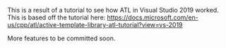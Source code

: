 This is a result of a tutorial to see how ATL in Visual Studio 2019 worked. This is based off the tutorial here: 
https://docs.microsoft.com/en-us/cpp/atl/active-template-library-atl-tutorial?view=vs-2019

More features to be committed soon.
